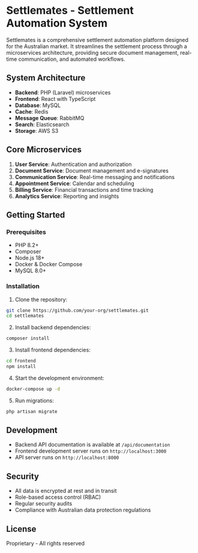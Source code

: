 # Settlemates - Settlement Automation System

Settlemates is a comprehensive settlement automation platform designed for the Australian market. It streamlines the settlement process through a microservices architecture, providing secure document management, real-time communication, and automated workflows.

## System Architecture

- **Backend**: PHP (Laravel) microservices
- **Frontend**: React with TypeScript
- **Database**: MySQL
- **Cache**: Redis
- **Message Queue**: RabbitMQ
- **Search**: Elasticsearch
- **Storage**: AWS S3

## Core Microservices

1. **User Service**: Authentication and authorization
2. **Document Service**: Document management and e-signatures
3. **Communication Service**: Real-time messaging and notifications
4. **Appointment Service**: Calendar and scheduling
5. **Billing Service**: Financial transactions and time tracking
6. **Analytics Service**: Reporting and insights

## Getting Started

### Prerequisites

- PHP 8.2+
- Composer
- Node.js 18+
- Docker & Docker Compose
- MySQL 8.0+

### Installation

1. Clone the repository:
```bash
git clone https://github.com/your-org/settlemates.git
cd settlemates
```

2. Install backend dependencies:
```bash
composer install
```

3. Install frontend dependencies:
```bash
cd frontend
npm install
```

4. Start the development environment:
```bash
docker-compose up -d
```

5. Run migrations:
```bash
php artisan migrate
```

## Development

- Backend API documentation is available at `/api/documentation`
- Frontend development server runs on `http://localhost:3000`
- API server runs on `http://localhost:8000`

## Security

- All data is encrypted at rest and in transit
- Role-based access control (RBAC)
- Regular security audits
- Compliance with Australian data protection regulations

## License

Proprietary - All rights reserved 